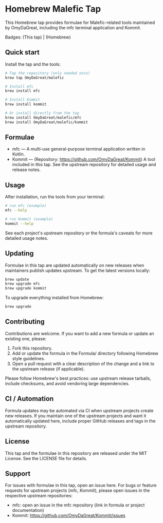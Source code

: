 # Homebrew Malefic Tap

This Homebrew tap provides formulae for Malefic-related tools maintained by OmyDaGreat, including the mfc terminal application and Kommit.

Badges: (This tap) | (Homebrew)

## Quick start

Install the tap and the tools:

```bash
# Tap the repository (only needed once)
brew tap OmyDaGreat/malefic

# Install mfc
brew install mfc

# Install Kommit
brew install kommit

# Or install directly from the tap
brew install OmyDaGreat/malefic/mfc
brew install OmyDaGreat/malefic/kommit
```

## Formulae

- mfc — A multi-use general-purpose terminal application written in Kotlin.
- Kommit — (Repository: https://github.com/OmyDaGreat/Kommit) A tool included in this tap. See the upstream repository for detailed usage and release notes.

## Usage

After installation, run the tools from your terminal:

```bash
# run mfc (example)
mfc --help

# run Kommit (example)
kommit --help
```

See each project's upstream repository or the formula's caveats for more detailed usage notes.

## Updating

Formulae in this tap are updated automatically on new releases when maintainers publish updates upstream. To get the latest versions locally:

```bash
brew update
brew upgrade mfc
brew upgrade kommit
```

To upgrade everything installed from Homebrew:

```bash
brew upgrade
```

## Contributing

Contributions are welcome. If you want to add a new formula or update an existing one, please:

1. Fork this repository.
2. Add or update the formula in the Formula/ directory following Homebrew style guidelines.
3. Open a pull request with a clear description of the change and a link to the upstream release (if applicable).

Please follow Homebrew's best practices: use upstream release tarballs, include checksums, and avoid vendoring large dependencies.

## CI / Automation

Formula updates may be automated via CI when upstream projects create new releases. If you maintain one of the upstream projects and want it automatically updated here, include proper GitHub releases and tags in the upstream repository.

## License

This tap and the formulae in this repository are released under the MIT License. See the LICENSE file for details.

## Support

For issues with formulae in this tap, open an issue here. For bugs or feature requests for upstream projects (mfc, Kommit), please open issues in the respective upstream repositories:

- mfc: open an issue in the mfc repository (link in formula or project documentation)
- Kommit: https://github.com/OmyDaGreat/Kommit/issues
